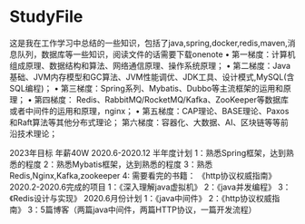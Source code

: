 # StudyFile
这是我在工作学习中总结的一些知识，包括了java,spring,docker,redis,maven,消息队列，数据库等一些知识，阅读文件的话需要下载onenote
• 第一梯度：计算机组成原理、数据结构和算法、网络通信原理、操作系统原理；
• 第二梯度：Java基础、JVM内存模型和GC算法、JVM性能调优、JDK工具、设计模式,MySQL(含SQL编程)；
• 第三梯度：Spring系列、Mybatis、Dubbo等主流框架的运用和原理；
• 第四梯度： Redis、RabbitMQ/RocketMQ/Kafka、ZooKeeper等数据库或者中间件的运用和原理，nginx；
• 第五梯度：CAP理论、BASE理论、Paxos和Raft算法等其他分布式理论；
第六梯度：容器化、大数据、AI、区块链等等前沿技术理论；

2023年目标
年薪40W
2020.6-2020.12 半年度计划
1：熟悉Spring框架，达到熟悉的程度
2：熟悉Mybatis框架，达到熟悉的程度
3：熟悉Redis,Nginx,Kafka,zookeeper
4: 需要看完的书籍：
《http协议权威指南》
2020.2-2020.6完成的项目
1：《深入理解java虚拟机》
2：《java并发编程》
3：《Redis设计与实现》
2020.6月份计划
1：《java中间件》
2：《http协议权威指南》
3：5篇博客（两篇java中间件，两篇HTTP协议，一篇开发流程）
